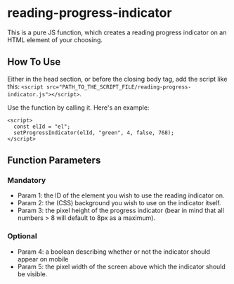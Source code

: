 # reading-progress-indicator
This is a pure JS function, which creates a reading progress indicator on an HTML element of your choosing.

## How To Use
Either in the head section, or before the closing body tag, add the script like this:
`<script src="PATH_TO_THE_SCRIPT_FILE/reading-progress-indicator.js"></script>`.

Use the function by calling it. Here's an example:

```
<script>
  const elId = "el";
  setProgressIndicator(elId, "green", 4, false, 768);
</script>
```

## Function Parameters

### Mandatory
* Param 1: the ID of the element you wish to use the reading indicator on.
* Param 2: the (CSS) background you wish to use on the indicator itself.
* Param 3: the pixel height of the progress indicator (bear in mind that all numbers > 8 will default to 8px as a maximum).

### Optional
* Param 4: a boolean describing whether or not the indicator should appear on mobile
* Param 5: the pixel width of the screen above which the indicator should be visible.

